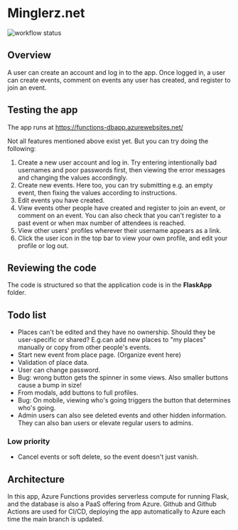# Minglerz.net

![workflow status](https://github.com/mikkokallio/dbapp-code/actions/workflows/main_functions-dbapp.yml/badge.svg)

## Overview

A user can create an account and log in to the app. Once logged in, a user can create events, comment on events any user has created, and register to join an event.

## Testing the app

The app runs at https://functions-dbapp.azurewebsites.net/

Not all features mentioned above exist yet. But you can try doing the following:
1. Create a new user account and log in. Try entering intentionally bad usernames and poor passwords first, then viewing the error messages and changing the values accordingly.
2. Create new events. Here too, you can try submitting e.g. an empty event, then fixing the values according to instructions.
3. Edit events you have created.
4. View events other people have created and register to join an event, or comment on an event. You can also check that you can't register to a past event or when max number of attendees is reached.
5. View other users' profiles wherever their username appears as a link.
6. Click the user icon in the top bar to view your own profile, and edit your profile or log out.

## Reviewing the code

The code is structured so that the application code is in the **FlaskApp** folder.

## Todo list

* Places can't be edited and they have no ownership. Should they be user-specific or shared? E.g.can add new places to "my places" manually or copy from other people's events.
* Start new event from place page. (Organize event here)
* Validation of place data.
* User can change password.
* Bug: wrong button gets the spinner in some views. Also smaller buttons cause a bump in size!
* From modals, add buttons to full profiles.
* Bug: On mobile, viewing who's going triggers the button that determines who's going.
* Admin users can also see deleted events and other hidden information. They can also ban users or elevate regular users to admins.

### Low priority

* Cancel events or soft delete, so the event doesn't just vanish.

## Architecture

In this app, Azure Functions provides serverless compute for running Flask, and the database is also a PaaS offering from Azure. Github and Github Actions are used for CI/CD, deploying the app automatically to Azure each time the main branch is updated.
